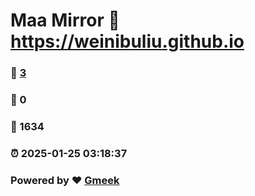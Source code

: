 # Maa Mirror :link: https://weinibuliu.github.io 
### :page_facing_up: [3](https://weinibuliu.github.io/tag.html) 
### :speech_balloon: 0 
### :hibiscus: 1634 
### :alarm_clock: 2025-01-25 03:18:37 
### Powered by :heart: [Gmeek](https://github.com/Meekdai/Gmeek)
